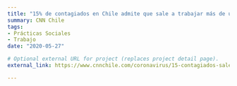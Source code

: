 ```yaml
---
title: "15% de contagiados en Chile admite que sale a trabajar más de una vez a la semana"
summary: CNN Chile
tags:
- Prácticas Sociales
- Trabajo
date: "2020-05-27"

# Optional external URL for project (replaces project detail page).
external_link: https://www.cnnchile.com/coronavirus/15-contagiados-sale-a-trabajar-una-vez-semana_20200527/

---
```

